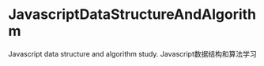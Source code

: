# JavascriptDataStructureAndAlgorithm
Javascript data structure and algorithm study.
Javascript数据结构和算法学习
